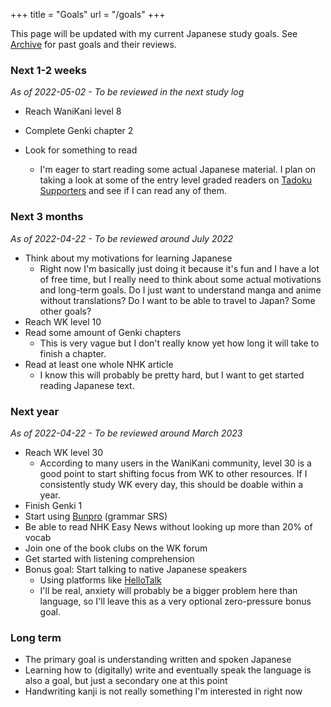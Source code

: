 +++
title = "Goals"
url = "/goals"
+++

This page will be updated with my current Japanese study goals. See [Archive](/) for past goals and their reviews.

### Next 1-2 weeks

*As of 2022-05-02 - To be reviewed in the next study log*

- Reach WaniKani level 8

- Complete Genki chapter 2

- Look for something to read
    - I'm eager to start reading some actual Japanese material. I plan on taking a look at some of the entry level graded readers on [Tadoku Supporters](https://tadoku.org/japanese/en/) and see if I can read any of them.

### Next 3 months

*As of 2022-04-22 - To be reviewed around July 2022*

- Think about my motivations for learning Japanese
    - Right now I'm basically just doing it because it's fun and I have a lot of free time, but I really need to think about some actual motivations and long-term goals. Do I just want to understand manga and anime without translations? Do I want to be able to travel to Japan? Some other goals?
- Reach WK level 10
- Read some amount of Genki chapters
    - This is very vague but I don't really know yet how long it will take to finish a chapter.
- Read at least one whole NHK article
    - I know this will probably be pretty hard, but I want to get started reading Japanese text.

### Next year

*As of 2022-04-22 - To be reviewed around March 2023*

- Reach WK level 30
    - According to many users in the WaniKani community, level 30 is a good point to start shifting focus from WK to other resources. If I consistently study WK every day, this should be doable within a year.
- Finish Genki 1
- Start using [Bunpro](https://bunpro.jp) (grammar SRS)
- Be able to read NHK Easy News without looking up more than 20% of vocab
- Join one of the book clubs on the WK forum
- Get started with listening comprehension
- Bonus goal: Start talking to native Japanese speakers
    - Using platforms like [HelloTalk](https://www.tofugu.com/reviews/hellotalk/)
    - I'll be real, anxiety will probably be a bigger problem here than language, so I'll leave this as a very optional zero-pressure bonus goal.

### Long term

- The primary goal is understanding written and spoken Japanese
- Learning how to (digitally) write and eventually speak the language is also a goal, but just a secondary one at this point
- Handwriting kanji is not really something I'm interested in right now
